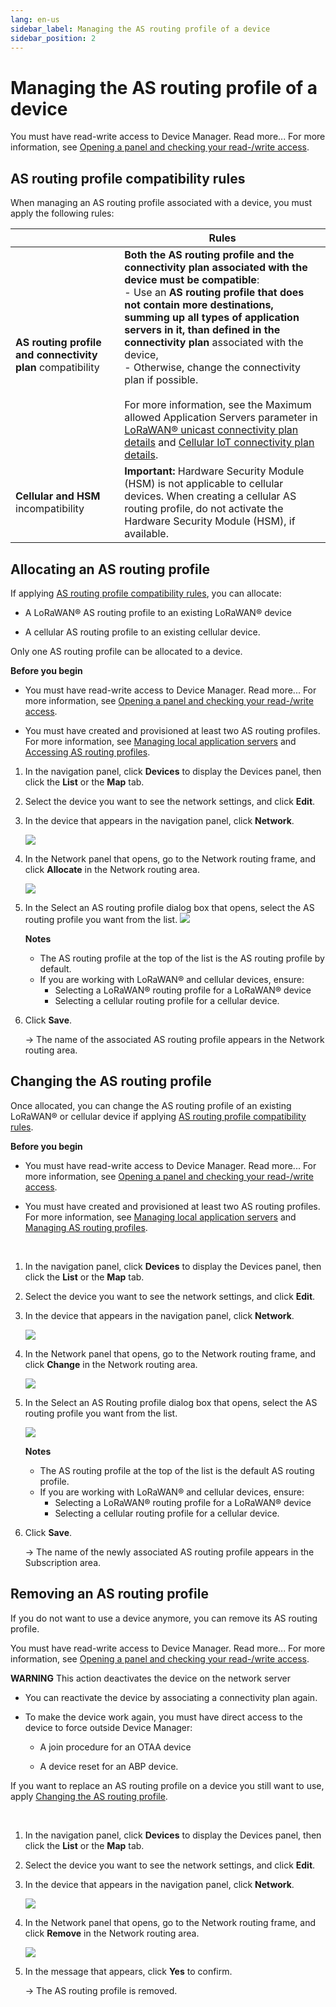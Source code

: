 ```yaml
---
lang: en-us
sidebar_label: Managing the AS routing profile of a device
sidebar_position: 2
---
```


# Managing the AS routing profile of a device

You must have read-write access to Device Manager. Read more\... For
more information, see [Opening a panel and checking your read-/write
access](../use-interface.md#opening-a-panel-and-checking-your-read-write-access).

## AS routing profile compatibility rules

When managing an AS routing profile associated with a device, you must
apply the following rules:

|    | Rules |
| -- | ----- |
| **AS routing profile and connectivity plan** compatibility | **Both the AS routing profile and the connectivity plan associated with the device must be compatible**:<br/>- Use an **AS routing profile that does not contain more destinations, summing up all types of application servers in it, than defined in the connectivity plan** associated with the device,<br/>- Otherwise, change the connectivity plan if possible.<br/><br/>For more information, see the Maximum allowed Application Servers parameter in [LoRaWAN® unicast connectivity plan details](../reference-information.md#lorawan®-unicast-connectivity-plan-details) and [Cellular IoT connectivity plan details](../reference-information.md#cellular-iot-connectivity-plan-details). |
| **Cellular and HSM** incompatibility | **Important:** Hardware Security Module (HSM) is not applicable to cellular devices. When creating a cellular AS routing profile, do not activate the Hardware Security Module (HSM), if available.|

## Allocating an AS routing profile

If applying [AS routing profile compatibility
rules](#as-routing-profile-compatibility-rules), you can allocate:

- A LoRaWAN® AS routing profile to an existing LoRaWAN® device

- A cellular AS routing profile to an existing cellular device.

Only one AS routing profile can be allocated to a device.

**Before you begin**

- You must have read-write access to Device Manager. Read more\... For
  more information, see [Opening a panel and checking your read-/write
  access](../use-interface.md#opening-a-panel-and-checking-your-read-write-access).

- You must have created and provisioned at least two AS routing
  profiles.  
  For more information, see [Managing local application
  servers](../manage-local-application-servers/index.md) and [Accessing
  AS routing
  profiles](../Manage%20as%20routing%20profiles/access-as-routing-profiles.md).

1.  In the navigation panel, click **Devices** to display the Devices
    panel, then click the **List** or the **Map** tab.

2.  Select the device you want to see the network settings, and click
    **Edit**.

3.  In the device that appears in the navigation panel, click
    **Network**.

    ![](./_images/opening-the-network-panel.png)

4.  In the Network panel that opens, go to the Network routing frame,
    and click **Allocate** in the Network routing area.

    ![](./_images/networkroutingframe.png)

5.  In the Select an AS routing profile dialog box that opens, select the AS routing profile you want from the list.
    ![](./_images/allocating-an-as-routing-profile.png)

    **Notes**
    - The AS routing profile at the top of the list is the AS routing
      profile by default.
    - If you are working with LoRaWAN® and cellular devices, ensure:
      - Selecting a LoRaWAN® routing profile for a LoRaWAN® device
      - Selecting a cellular routing profile for a cellular device.

6.  Click **Save**.

    -\> The name of the associated AS routing profile appears in the
    Network routing area.

## Changing the AS routing profile

Once allocated, you can change the AS routing profile of an existing
LoRaWAN® or cellular device if applying [AS routing profile
compatibility rules](#as-routing-profile-compatibility-rules).

**Before you begin**

- You must have read-write access to Device Manager. Read more\... For
  more information, see [Opening a panel and checking your read-/write
  access](../use-interface.md#opening-a-panel-and-checking-your-read-write-access).

- You must have created and provisioned at least two AS routing
  profiles.  
  For more information, see [Managing local application
  servers](../manage-local-application-servers/index.md) and [Managing
  AS routing profiles](../Manage%20as%20routing%20profiles/index.md).

 

1.  In the navigation panel, click **Devices** to display the Devices
    panel, then click the **List** or the **Map** tab.

2.  Select the device you want to see the network settings, and click
    **Edit**.

3.  In the device that appears in the navigation panel, click
    **Network**.

    ![](./_images/opening-the-network-panel.png)

4.  In the Network panel that opens, go to the Network routing frame,
    and click **Change** in the Network routing area.

    ![](./_images/networkroutingframechangeremove.png)

5.  In the Select an AS Routing profile dialog box that opens, select
    the AS routing profile you want from the list.

    ![](./_images/allocating-an-as-routing-profile.png)

    **Notes**
    - The AS routing profile at the top of the list is the default AS
      routing profile.
    - If you are working with LoRaWAN® and cellular devices, ensure:
      - Selecting a LoRaWAN® routing profile for a LoRaWAN® device
      - Selecting a cellular routing profile for a cellular device.

6.  Click **Save**.

    -\> The name of the newly associated AS routing profile appears in
    the Subscription area.

## Removing an AS routing profile

If you do not want to use a device anymore, you can remove its AS
routing profile.

You must have read-write access to Device Manager. Read more\... For
more information, see [Opening a panel and checking your read-/write
access](../use-interface.md#opening-a-panel-and-checking-your-read-write-access).

**WARNING** This action deactivates the device on the network server

- You can reactivate the device by associating a connectivity plan
  again.

- To make the device work again, you must have direct access to the
  device to force outside Device Manager:

  - A join procedure for an OTAA device

  - A device reset for an ABP device.

If you want to replace an AS routing profile on a device you still want
to use, apply [Changing the AS routing
profile](#changing-the-as-routing-profile).

 

1.  In the navigation panel, click **Devices** to display the Devices
    panel, then click the **List** or the **Map** tab.

2.  Select the device you want to see the network settings, and click
    **Edit**.

3.  In the device that appears in the navigation panel, click
    **Network**.

    ![](./_images/opening-the-network-panel.png)

4.  In the Network panel that opens, go to the Network routing frame,
    and click **Remove** in the Network routing area.

    ![](./_images/networkroutingframechangeremove.png)

5.  In the message that appears, click **Yes** to confirm.

    -\> The AS routing profile is removed.
